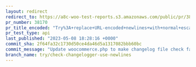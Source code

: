 ```yaml
---
layout: redirect
redirect_to: https://a8c-woo-test-reports.s3.amazonaws.com/public/pr/38170/api/index.html
pr_number: 38170
pr_title_encoded: "Try%3A+replace+URL-encoded+newlines+with+normal+escaped+newlines+%5BWIP%5D"
pr_test_type: api
last_published: "2023-05-08 18:28:16 +0000"
commit_sha: 2f64fa32c1730d50ce4da46d5a1317082bbb60bc
commit_message: "Update woocommerce.php to make changelog file check fail"
branch_name: try/check-changelogger-use-newlines
---
```

